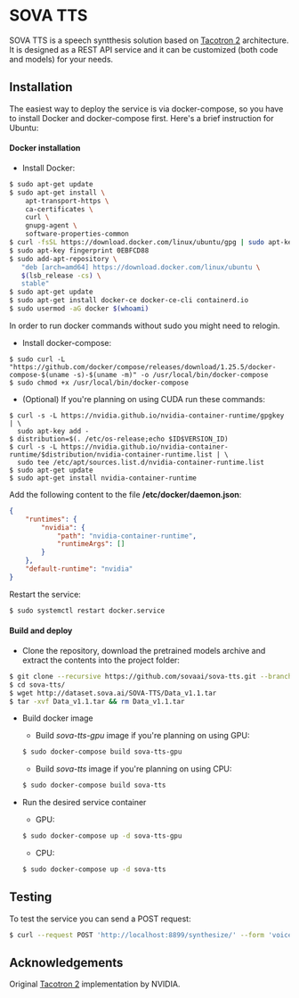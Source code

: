 # SOVA TTS

SOVA TTS is a speech syntthesis solution based on [Tacotron 2](https://arxiv.org/abs/1712.05884) architecture. It is designed as a REST API service and it can be customized (both code and models) for your needs.

## Installation

The easiest way to deploy the service is via docker-compose, so you have to install Docker and docker-compose first. Here's a brief instruction for Ubuntu:

#### Docker installation

*	Install Docker:
```bash
$ sudo apt-get update
$ sudo apt-get install \
    apt-transport-https \
    ca-certificates \
    curl \
    gnupg-agent \
    software-properties-common
$ curl -fsSL https://download.docker.com/linux/ubuntu/gpg | sudo apt-key add -
$ sudo apt-key fingerprint 0EBFCD88
$ sudo add-apt-repository \
   "deb [arch=amd64] https://download.docker.com/linux/ubuntu \
   $(lsb_release -cs) \
   stable"
$ sudo apt-get update
$ sudo apt-get install docker-ce docker-ce-cli containerd.io
$ sudo usermod -aG docker $(whoami)
```
In order to run docker commands without sudo you might need to relogin.
*   Install docker-compose:
```
$ sudo curl -L "https://github.com/docker/compose/releases/download/1.25.5/docker-compose-$(uname -s)-$(uname -m)" -o /usr/local/bin/docker-compose
$ sudo chmod +x /usr/local/bin/docker-compose
```

*   (Optional) If you're planning on using CUDA run these commands:
```
$ curl -s -L https://nvidia.github.io/nvidia-container-runtime/gpgkey | \
  sudo apt-key add -
$ distribution=$(. /etc/os-release;echo $ID$VERSION_ID)
$ curl -s -L https://nvidia.github.io/nvidia-container-runtime/$distribution/nvidia-container-runtime.list | \
  sudo tee /etc/apt/sources.list.d/nvidia-container-runtime.list
$ sudo apt-get update
$ sudo apt-get install nvidia-container-runtime
```
Add the following content to the file **/etc/docker/daemon.json**:
```json
{
    "runtimes": {
        "nvidia": {
            "path": "nvidia-container-runtime",
            "runtimeArgs": []
        }
    },
    "default-runtime": "nvidia"
}
```
Restart the service:
```bash
$ sudo systemctl restart docker.service
``` 

#### Build and deploy

*   Clone the repository, download the pretrained models archive and extract the contents into the project folder:
```bash
$ git clone --recursive https://github.com/sovaai/sova-tts.git --branch v1.1
$ cd sova-tts/
$ wget http://dataset.sova.ai/SOVA-TTS/Data_v1.1.tar
$ tar -xvf Data_v1.1.tar && rm Data_v1.1.tar
```

*   Build docker image
     *   Build *sova-tts-gpu* image if you're planning on using GPU:
     ```bash
     $ sudo docker-compose build sova-tts-gpu
     ```
     *   Build *sova-tts* image if you're planning on using CPU:
     ```bash
     $ sudo docker-compose build sova-tts
     ```

*	Run the desired service container
     *   GPU:
     ```bash
     $ sudo docker-compose up -d sova-tts-gpu
     ```
     *   CPU:
     ```bash
     $ sudo docker-compose up -d sova-tts
     ```

## Testing

To test the service you can send a POST request:
```bash
$ curl --request POST 'http://localhost:8899/synthesize/' --form 'voice=Natasha' --form 'text="Добрый день!"'
```

## Acknowledgements

Original [Tacotron 2](https://github.com/NVIDIA/tacotron2) implementation by NVIDIA.
